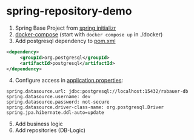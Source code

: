 # spring-repository-demo

1. Spring Base Project from [spring initializr](https://start.spring.io/#!type=maven-project&language=java&platformVersion=3.5.0&packaging=jar&jvmVersion=21&groupId=software.xdev&artifactId=spring_repository_demo&name=spring_repository_demo&description=Demo%20project%20for%20Spring%20Boot&packageName=software.xdev.spring_repository_demo&dependencies=web,data-jpa)
2. [docker-compose](./docker/docker-compose.yml) (start with `docker compose up` in ./docker)
3. Add postgresql dependency to [pom.xml](./pom.xml)
```xml
<dependency>
     <groupId>org.postgresql</groupId>
     <artifactId>postgresql</artifactId>
</dependency>
```
4. Configure access in [application.properties](./src/main/resources/application.properties):
```properties
spring.datasource.url: jdbc:postgresql://localhost:15432/rabauer-db
spring.datasource.username: dev
spring.datasource.password: not-secure
spring.datasource.driver-class-name: org.postgresql.Driver
spring.jpa.hibernate.ddl-auto=update
```
5. Add business logic
6. Add repositories (DB-Logic)